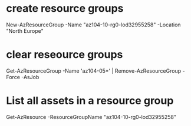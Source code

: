 # create resource groups
New-AzResourceGroup -Name "az104-10-rg0-lod32955258" -Location "North Europe"

# clear reseource groups
Get-AzResourceGroup -Name 'az104-05*' | Remove-AzResourceGroup -Force -AsJob

# List all assets in a resource group
Get-AzResource -ResourceGroupName "az104-10-rg0-lod32955258"
